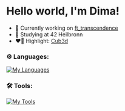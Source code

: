 # Hello world, I'm Dima!
- 🔭 Currently working on [ft_transcendence](https://github.com/sergii-moroz/transcendence)
- 🌱 Studying at 42 Heilbronn
- ❤️‍🔥 Highlight: [Cub3d](https://github.com/oliferovych/cub3d)

### ⚙️ Languages:
     
[![My Languages](https://skillicons.dev/icons?i=c,cpp,go,typescript,javascript,bash)](https://skillicons.dev)

### 🛠️ Tools:

[![My Tools](https://skillicons.dev/icons?i=git,docker,github,wordpress,notion,vscode)](https://skillicons.dev)
